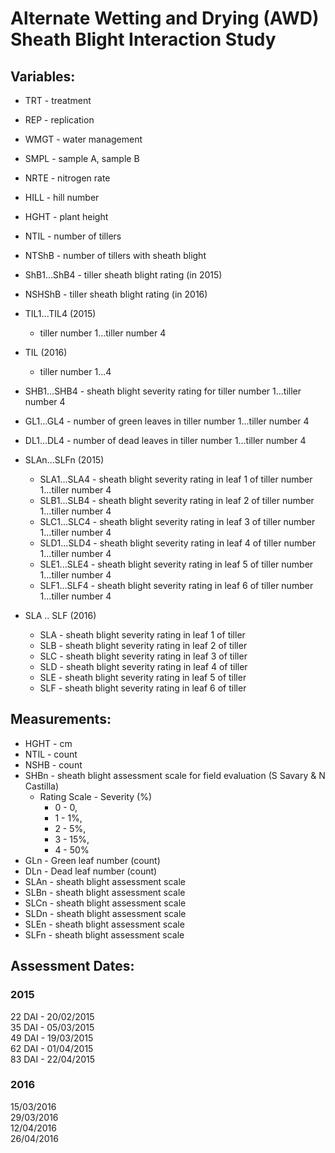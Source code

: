 
# Alternate Wetting and Drying (AWD) Sheath Blight Interaction Study

## Variables:
  * TRT - treatment  
  * REP - replication  
  * WMGT - water management  
  * SMPL - sample A, sample B  
  * NRTE - nitrogen rate  
  * HILL - hill number  
  * HGHT - plant height  
  * NTIL - number of tillers  
  * NTShB - number of tillers with sheath blight  
  * ShB1...ShB4 - tiller sheath blight rating (in 2015)  
  * NSHShB - tiller sheath blight rating (in 2016)  
  * TIL1...TIL4 (2015) 
    - tiller number 1...tiller number 4  
  * TIL (2016) 
    - tiller number 1...4
  * SHB1...SHB4 - sheath blight severity rating for tiller number 1...tiller number 4  
  * GL1...GL4 - number of green leaves in tiller number 1...tiller number 4  
  * DL1...DL4 - number of dead leaves in tiller number 1...tiller number 4  
  * SLAn...SLFn (2015)  
      * SLA1...SLA4 - sheath blight severity rating in leaf 1 of tiller number 1...tiller number 4  
      * SLB1...SLB4 - sheath blight severity rating in leaf 2 of tiller number 1...tiller number 4  
      * SLC1...SLC4 - sheath blight severity rating in leaf 3 of tiller number 1...tiller number 4  
      * SLD1...SLD4 - sheath blight severity rating in leaf 4 of tiller number 1...tiller number 4  
      * SLE1...SLE4 - sheath blight severity rating in leaf 5 of tiller number 1...tiller number 4  
      * SLF1...SLF4 - sheath blight severity rating in leaf 6 of tiller number 1...tiller number 4  
      
  * SLA .. SLF (2016)  
      * SLA - sheath blight severity rating in leaf 1 of tiller  
      * SLB - sheath blight severity rating in leaf 2 of tiller  
      * SLC - sheath blight severity rating in leaf 3 of tiller  
      * SLD - sheath blight severity rating in leaf 4 of tiller  
      * SLE - sheath blight severity rating in leaf 5 of tiller
      * SLF - sheath blight severity rating in leaf 6 of tiller

## Measurements:

  * HGHT - cm  
  * NTIL - count  
  * NSHB - count  
  * SHBn - sheath blight assessment scale for field evaluation (S Savary & N Castilla)  
    * Rating Scale - Severity (%)  
        * 0 - 0,  
        * 1 - 1%,  
        * 2 - 5%,  
        * 3 - 15%,  
        * 4 - 50%  
  * GLn  - Green leaf number (count)  
  * DLn  - Dead leaf number (count)  
  * SLAn - sheath blight assessment scale  
  * SLBn - sheath blight assessment scale  
  * SLCn - sheath blight assessment scale  
  * SLDn - sheath blight assessment scale  
  * SLEn - sheath blight assessment scale  
  * SLFn - sheath blight assessment scale  


## Assessment Dates:
### 2015
22 DAI - 20/02/2015  
35 DAI - 05/03/2015  
49 DAI - 19/03/2015  
62 DAI - 01/04/2015  
83 DAI - 22/04/2015  


### 2016
15/03/2016  
29/03/2016  
12/04/2016  
26/04/2016  
